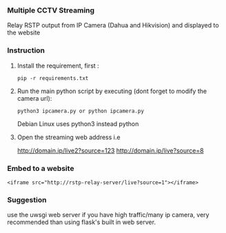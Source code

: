 ### Multiple CCTV Streaming

Relay RSTP  output from IP Camera (Dahua and Hikvision) and displayed to the website

### Instruction
1. Install the requirement, first :

   `pip -r requirements.txt `
   
2. Run the main python script by executing (dont forget to modify the camera url):

   `python3 ipcamera.py or python ipcamera.py`

   Debian Linux uses python3 instead python


4. Open the streaming web address i.e
   
   http://domain.ip/live2?source=123
   http://domain.ip/live?source=8
         

### Embed to a website 

`<iframe src="http://rstp-relay-server/live?source=1"></iframe>`

### Suggestion

use the uwsgi web server if you have high traffic/many ip camera, very recommended than using flask's built in web server.

